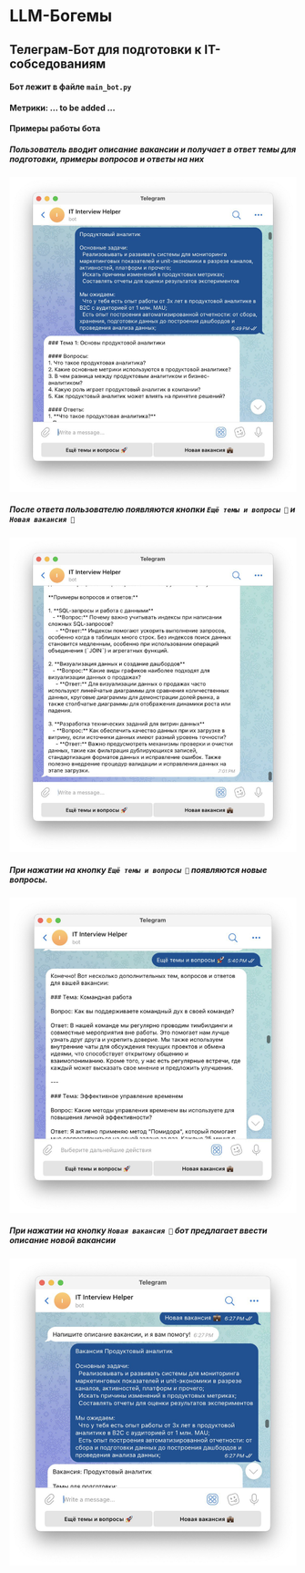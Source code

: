 # LLM-Богемы
## Телеграм-Бот для подготовки к IT-собседованиям
#### Бот лежит в файле `main_bot.py`
#### Метрики: ... to be added ...

#### Примеры работы бота
##### Пользователь вводит описание вакансии и получает в ответ темы для подготовки, примеры вопросов и ответы на них
![ex1](img/photo_2025-01-07%2020.04.46.jpeg)

##### После ответа пользователю появляются кнопки `Ещё темы и вопросы 🚀` и `Новая вакансия 💼`
![ex2](img/photo_2025-01-07%2020.04.49.jpeg)

##### При нажатии на кнопку `Ещё темы и вопросы 🚀` появляются новые вопросы. 
![ex3](img/photo_2025-01-07%2020.09.34.jpeg)

##### При нажатии на кнопку `Новая вакансия 💼` бот предлагает ввести описание новой вакансии
![ex4](img/photo_2025-01-07%2020.04.51.jpeg)